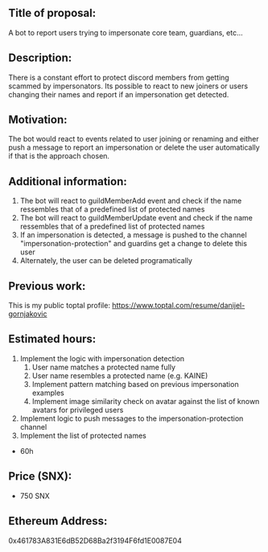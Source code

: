 ## Title of proposal: 
A bot to report users trying to impersonate core team, guardians, etc...

## Description: 
There is a constant effort to protect discord members from getting scammed by impersonators.
Its possible to react to new joiners or users changing their names and report if an impersonation get detected.

## Motivation: 
The bot would react to events related to user joining or renaming and either push a message to report an impersonation or delete the user automatically if that is the approach chosen.

## Additional information: 
1. The bot will react  to guildMemberAdd event and check if the name ressembles that of a predefined list of protected names
2. The bot will react  to guildMemberUpdate event and check if the name ressembles that of a predefined list of protected names
3. If an impersonation is detected, a message is pushed to the channel "impersonation-protection" and guardins get a change to delete this user
4. Alternately, the user can be deleted programatically
## Previous work: 
This is my public toptal profile: https://www.toptal.com/resume/danijel-gornjakovic

## Estimated hours: 
1. Implement the logic with impersonation detection
    1. User name matches a protected name fully
    2. User name resembles a protected name (e.g. KAINE)
    3. Implement pattern matching based on previous impersonation examples
    4. Implement image similarity check on avatar against the list of known avatars for privileged users
2. Implement logic to push messages to the impersonation-protection channel
3. Implement the list of protected names
- 60h


## Price (SNX): 
- 750 SNX
## Ethereum Address: 
0x461783A831E6dB52D68Ba2f3194F6fd1E0087E04 
